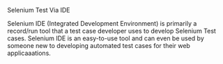 Selenium Test Via IDE

Selenium IDE (Integrated Development Environment) is primarily a record/run tool that a test case developer uses to develop Selenium Test cases. Selenium IDE is an easy-to-use tool and can even be used by someone new to developing automated test cases for their web applicaaations. 
